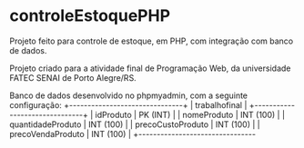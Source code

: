 # controleEstoquePHP
Projeto feito para controle de estoque, em PHP, com integração com banco de dados.


Projeto criado para a atividade final de Programação Web, da universidade FATEC SENAI de Porto Alegre/RS.


Banco de dados desenvolvido no phpmyadmin, com a seguinte configuração:
+-------------------------------+
|         trabalhofinal         |
+-------------------------------+
| idProduto         | PK  (INT) |
| nomeProduto       | INT (100) |
| quantidadeProduto | INT (100) |
| precoCustoProduto | INT (100) |
| precoVendaProduto | INT (100) |
+--------------------------------
